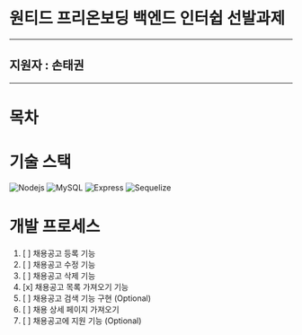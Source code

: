 # 원티드 프리온보딩 백엔드 인터쉽 선발과제

---

## 지원자 : 손태권

---

# 목차

# 기술 스택

![Nodejs](https://img.shields.io/badge/Node.js-20.6.1-6db33f?logo=Node.js&style=flat)
![MySQL](https://img.shields.io/badge/MySQL-8.1.0-003545?logo=mysql&style=flat)
![Express](https://img.shields.io/badge/Express-4.18.2-003545?logo=Express&style=flat)
![Sequelize](https://img.shields.io/badge/Sequelize-6.33.0-003545?logo=Sequelize&style=flat)

# 개발 프로세스

1. [ ] 채용공고 등록 기능
2. [ ] 채용공고 수정 기능
3. [ ] 채용공고 삭제 기능
4. [x] 채용공고 목록 가져오기 기능
5. [ ] 채용공고 검색 기능 구현 (Optional)
6. [ ] 채용 상세 페이지 가져오기
7. [ ] 채용공고에 지원 기능 (Optional)
